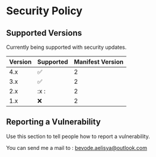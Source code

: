 # Security Policy

## Supported Versions

Currently being supported with security updates.

| Version | Supported          | Manifest  Version |
| ------- | ------------------ | ----------------- |
|   4.x   | :white_check_mark: |         2         |
|   3.x   | :white_check_mark: |         2         |
|   2.x   | :x               : |         2         |
|   1.x   | :x:                |         2         |

## Reporting a Vulnerability

Use this section to tell people how to report a vulnerability.

You can send me a mail to : bevode.aelisya@outlook.com
